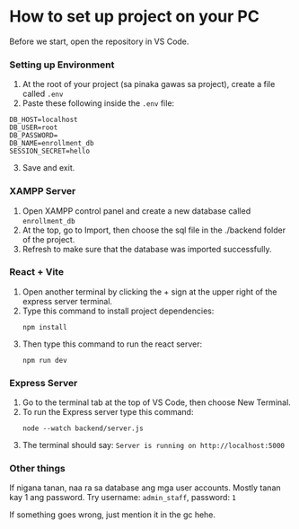 # How to set up project on your PC


Before we start, open the repository in VS Code.

### Setting up Environment

1. At the root of your project (sa pinaka gawas sa project), create a file called `.env`
2. Paste these following inside the `.env` file:
  ```
  DB_HOST=localhost
  DB_USER=root
  DB_PASSWORD=
  DB_NAME=enrollment_db
  SESSION_SECRET=hello
  ```
3. Save and exit.

### XAMPP Server

1. Open XAMPP control panel and create a new database called `enrollment_db`
2. At the top, go to Import, then choose the sql file in the ./backend folder of the project.
3. Refresh to make sure that the database was imported successfully.

### React + Vite

1. Open another terminal by clicking the + sign at the upper right of the express server terminal.
2. Type this command to install project dependencies:
	``` 
	npm install 
	```
3. Then type this command to run the react server:
	```
	npm run dev
	```

### Express Server

1. Go to the terminal tab at the top of VS Code, then choose New Terminal.
2. To run the Express server type this command:
	``` 
	node --watch backend/server.js 
	```
3. The terminal should say: `Server is running on http://localhost:5000`

### Other things

If nigana tanan, naa ra sa database ang mga user accounts. Mostly tanan kay 1 ang password. Try username: `admin_staff`, password: `1`

If something goes wrong, just mention it in the gc hehe.